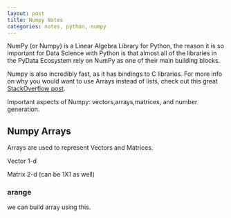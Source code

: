 ```yaml
---
layout: post
title: Numpy Notes
categories: notes, python, numpy
---
```


NumPy (or Numpy) is a Linear Algebra Library for Python, the reason it is so important for Data Science with Python is that almost all of the libraries in the PyData Ecosystem rely on NumPy as one of their main building blocks.

Numpy is also incredibly fast, as it has bindings to C libraries. For more info on why you would want to use Arrays instead of lists, check out this great [StackOverflow post](http://stackoverflow.com/questions/993984/why-numpy-instead-of-python-lists).

Important aspects of Numpy: vectors,arrays,matrices, and number generation.


## Numpy Arrays

Arrays are used to represent Vectors and Matrices.

Vector 1-d

Matrix 2-d (can be 1X1 as well)

### arange

we can build array using this.













































